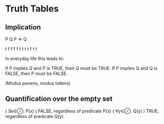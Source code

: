 # Truth Tables

## Implication

P   Q   P => Q

t   f     f
f   f     t
t   t     t
f   t     t 

In everyday life this leads to:

If P implies Q and P is TRUE, then Q must be TRUE.
If P implies Q and Q is FALSE, then P must be FALSE.

(Modus ponens, modus tollens)



## Quantification over the empty set

( ∃x∈⊘: P(x) )	FALSE, regardless of predicate P(x)
( ∀y∈⊘: Q(y) )	TRUE, regardless of predicate Q(y)


